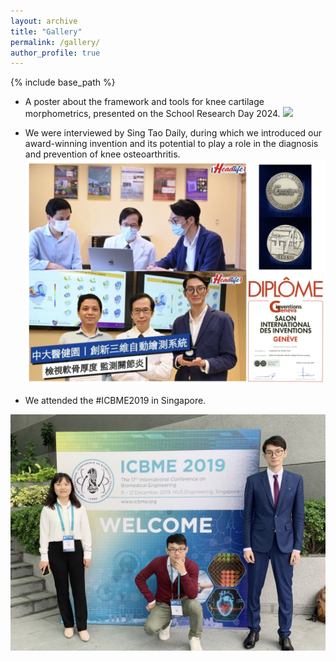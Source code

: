 ```yaml
---
layout: archive
title: "Gallery"
permalink: /gallery/
author_profile: true
---
```



{% include base_path %}

* A poster about the framework and tools for knee cartilage morphometrics, presented on the School Research Day 2024.  <img align="centre" width="600" src="/_pages/gallery.assets/poster-Inf-ResearchDay2024-v2.pdf" style="margin-right: 15px" /> 

* We were interviewed by Sing Tao Daily, during which we introduced our award-winning invention and its potential to play a role in the diagnosis and prevention of knee osteoarthritis. <img align="centre" width="600" src="/_pages/gallery.assets/photo2.png" style="margin-right: 15px" /> 

* We attended the #ICBME2019 in Singapore.
<img align="centre" width="600" src="/_pages/gallery.assets/photo1.png" style="margin-right: 15px" /> 



